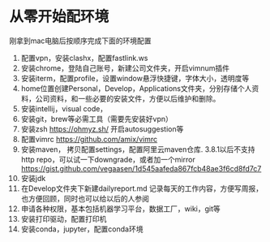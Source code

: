 # 从零开始配环境

刚拿到mac电脑后按顺序完成下面的环境配置

1. 配置vpn，安装clashx，配置fastlink.ws
2. 安装chrome，登陆自己账号，新建公司文件夹，开启vimnum插件
3. 安装iterm，配置profile，设置window悬浮快捷键，字体大小，透明度等
4. home位置创建Personal，Develop，Applications文件夹，分别存储个人资料，公司资料，和一些必要的安装文件，方便以后维护和删除。
5. 安装intellij，visual code，
6. 安装git，brew等必需工具（需要先安装好vpn）
7. 安装zsh https://ohmyz.sh/  开启autosuggestion等
8. 配置vimrc https://github.com/amix/vimrc
9. 安装maven， 拷贝配置settings，配置阿里云maven仓库. 3.8.1以后不支持http repo，可以试一下downgrade，或者加一个mirror 
https://gist.github.com/vegaasen/1d545aafeda867fcb48ae3f6cd8fd7c7
10. 安装jdk
11. 在Develop文件夹下新建dailyreport.md 记录每天的工作内容，方便写周报，也方便回顾，同时也可以给以后的人参阅
12. 申请各种权限，基本包括机器学习平台，数据工厂，wiki，git等
13. 安装打印驱动，配置打印机
14. 安装conda，jupyter，配置conda环境

